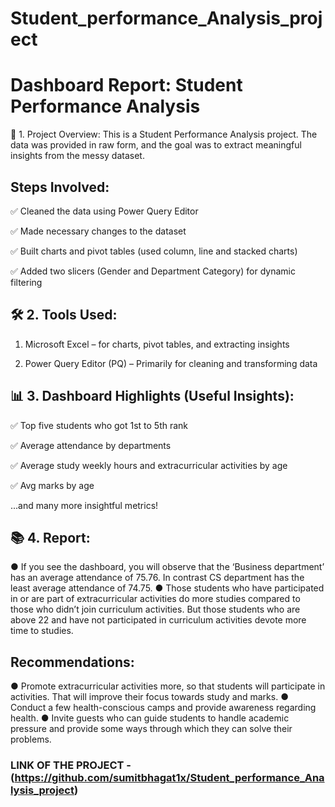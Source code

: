 # Student_performance_Analysis_project

# Dashboard Report: Student Performance Analysis

🚀 1. Project Overview:
This is a Student Performance Analysis project. The data was provided in raw form, and the goal was to extract meaningful insights from the messy dataset.

## Steps Involved:

✅ Cleaned the data using Power Query Editor

✅ Made necessary changes to the dataset

✅ Built charts and pivot tables (used column, line and stacked charts)

✅ Added two slicers (Gender and Department Category) for dynamic filtering

## 🛠 2. Tools Used:
1. Microsoft Excel – for charts, pivot tables, and extracting insights

2. Power Query Editor (PQ) – Primarily for cleaning and transforming data

## 📊 3. Dashboard Highlights (Useful Insights):
✅ Top five students who got 1st to 5th rank

✅ Average attendance by departments

✅ Average study weekly hours and extracurricular activities by age

✅ Avg marks by age

...and many more insightful metrics!

## 📚 4. Report:
● If you see the dashboard, you will observe that the  ‘Business department’ has an average attendance of 75.76. 
In contrast CS department has the least average attendance of 74.75.
● Those students who have participated in or are part of extracurricular activities do more studies compared to those who didn’t join curriculum activities. But those students who are above 22 and have not participated in curriculum activities devote more time to studies.

## Recommendations:
● Promote extracurricular activities more, so that students will participate in activities. That will improve their focus towards study and marks.
● Conduct a few health-conscious camps and provide awareness regarding health.
● Invite guests who can guide students to handle academic pressure and provide some ways through which they can solve their problems.

### LINK OF THE PROJECT - (https://github.com/sumitbhagat1x/Student_performance_Analysis_project)
